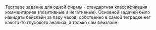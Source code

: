 Тестовое задание для одной фирмы - стандартная классификация комментариев (позитивные и негативные). Основной задачей было накидать бейзлайн за пару часов, собственно в самой тетрадке нет какого-то глубокого анализа, а только сам бейзлайн.

